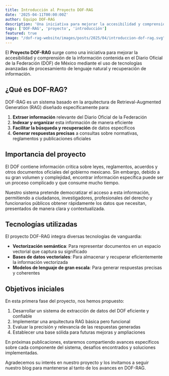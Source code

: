 ```yaml
---
title: Introducción al Proyecto DOF-RAG
date: '2025-04-11T00:00:00Z'
author: Equipo DOF-RAG
description: 'Una iniciativa para mejorar la accesibilidad y comprensión de la información del Diario Oficial de la Federación.'
tags: ['DOF-RAG', 'proyecto', 'introducción']
featured: true
image: "/dof-rag-website/images/posts/2025/04/introduccion-dof-rag.svg"
---
```



El **Proyecto DOF-RAG** surge como una iniciativa para mejorar la accesibilidad y comprensión de la información contenida en el Diario Oficial de la Federación (DOF) de México mediante el uso de tecnologías avanzadas de procesamiento de lenguaje natural y recuperación de información.

## ¿Qué es DOF-RAG?

DOF-RAG es un sistema basado en la arquitectura de Retrieval-Augmented Generation (RAG) diseñado específicamente para:

1. **Extraer información** relevante del Diario Oficial de la Federación
2. **Indexar y organizar** esta información de manera eficiente
3. **Facilitar la búsqueda y recuperación** de datos específicos
4. **Generar respuestas precisas** a consultas sobre normativas, reglamentos y publicaciones oficiales

## Importancia del proyecto

El DOF contiene información crítica sobre leyes, reglamentos, acuerdos y otros documentos oficiales del gobierno mexicano. Sin embargo, debido a su gran volumen y complejidad, encontrar información específica puede ser un proceso complicado y que consume mucho tiempo.

Nuestro sistema pretende democratizar el acceso a esta información, permitiendo a ciudadanos, investigadores, profesionales del derecho y funcionarios públicos obtener rápidamente los datos que necesitan, presentados de manera clara y contextualizada.

## Tecnologías utilizadas

El proyecto DOF-RAG integra diversas tecnologías de vanguardia:

- **Vectorización semántica**: Para representar documentos en un espacio vectorial que captura su significado
- **Bases de datos vectoriales**: Para almacenar y recuperar eficientemente la información vectorizada
- **Modelos de lenguaje de gran escala**: Para generar respuestas precisas y coherentes

## Objetivos iniciales

En esta primera fase del proyecto, nos hemos propuesto:

1. Desarrollar un sistema de extracción de datos del DOF eficiente y confiable
2. Implementar una arquitectura RAG básica pero funcional
3. Evaluar la precisión y relevancia de las respuestas generadas
4. Establecer una base sólida para futuras mejoras y ampliaciones

En próximas publicaciones, estaremos compartiendo avances específicos sobre cada componente del sistema, desafíos encontrados y soluciones implementadas.

Agradecemos su interés en nuestro proyecto y los invitamos a seguir nuestro blog para mantenerse al tanto de los avances en DOF-RAG.